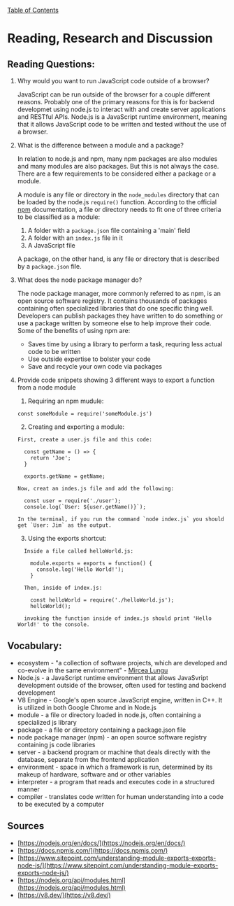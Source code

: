 [Table of Contents](https://joepennock-401-advanced-javascript.github.io/401-reading-notes/)

# Reading, Research and Discussion

## Reading Questions:

1. Why would you want to run JavaScript code outside of a browser?

    JavaScript can be run outside of the browser for a couple different reasons. Probably one of the primary reasons for this is for backend developmet using node.js to interact with and create server applications and RESTful APIs. Node.js is a JavaScript runtime environment, meaning that it allows JavaScript code to be written and tested without the use of a browser. 

2. What is the difference between a module and a package?

    In relation to node.js and npm, many npm packages are also modules and many modules are also packages. But this is not always the case. There are a few requirements to be considered either a package or a module.

    A module is any file or directory in the `node_modules` directory that can be loaded by the node.js `require()` function. According to the official [npm](https://docs.npmjs.com/about-packages-and-modules) documentation, a file or directory needs to fit one of three criteria to be classified as a module:
      1. A folder with a `package.json` file containing a 'main' field
      2. A folder with an `index.js` file in it
      3. A JavaScript file

    A package, on the other hand, is any file or directory that is described by a `package.json` file. 

3. What does the node package manager do?

    The node package manager, more commonly referred to as npm, is an open source software registry. It contains thousands of packages containing often specialized libraries that do one specific thing well. Developers can publish packages they have written to do something or use a package written by someone else to help improve their code. Some of the benefits of using npm are:
      * Saves time by using a library to perform a task, requring less actual code to be written
      * Use outside expertise to bolster your code
      * Save and recycle your own code via packages

4. Provide code snippets showing 3 different ways to export a function from a node module
    1. Requiring an npm mudule:
    
    ```
    const someModule = require('someModule.js')
    ```

    2. Creating and exporting a module:
    
    ```
    First, create a user.js file and this code:

      const getName = () => {
        return 'Joe';
      }

      exports.getName = getName;

    Now, creat an indes.js file and add the following:

      const user = require('./user');
      console.log(`User: ${user.getName()}`);

    In the terminal, if you run the command `node index.js` you should get `User: Jim` as the output.
    ```

    3. Using the exports shortcut:

    ```
      Inside a file called helloWorld.js:

        module.exports = exports = function() {
          console.log('Hello World!');
        }

      Then, inside of index.js:

        const helloWorld = require('./helloWorld.js');
        helloWorld(); 

      invoking the function inside of index.js should print 'Hello World!' to the console.
    ```

## Vocabulary:

* ecosystem - "a collection of software projects, which are developed and co-evolve in the same environment" - [Mircea Lungu](https://mircealungu.github.io/)
* Node.js - a JavaScript runtime environment that allows JavaSvript development outside of the browser, often used for testing and backend development
* V8 Engine - Google's open source JavaScript engine, written in C++. It is utilized in both Google Chrome and in Node.js
* module - a file or directory loaded in node.js, often containing a specialized js library
* package - a file or directory containing a package.json file 
* node package manager (npm) - an open source software registry containing js code libraries
* server - a backend program or machine that deals directly with the database, separate from the frontend application
* environment - space in which a framework is run, determined by its makeup of hardware, software and or other variables
* interpreter - a program that reads and executes code in a structured manner
* compiler - translates code written for human understanding into a code to be executed by a computer

## Sources

* [https://nodejs.org/en/docs/](https://nodejs.org/en/docs/)
* [https://docs.npmjs.com/](https://docs.npmjs.com/)
* [https://www.sitepoint.com/understanding-module-exports-exports-node-js/](https://www.sitepoint.com/understanding-module-exports-exports-node-js/)
* [https://nodejs.org/api/modules.html](https://nodejs.org/api/modules.html)
* [https://v8.dev/](https://v8.dev/)